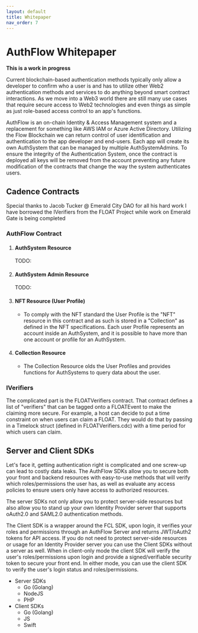 ```yaml
---
layout: default
title: Whitepaper
nav_order: 7
---
```


# AuthFlow Whitepaper

**This is a work in progress**

Current blockchain-based authentication methods typically only allow a developer to confirm who a user is and has to utilize other Web2 authentication methods and services to do anything beyond smart contract interactions. As we move into a Web3 world there are still many use cases that require secure access to Web2 technologies and even things as simple as just role-based access control to an app's functions.

AuthFlow is an on-chain Identity & Access Management system and a replacement for something like AWS IAM or Azure Active Directory. Utilizing the Flow Blockchain we can return control of user identification and authentication to the app developer and end-users. Each app will create its own AuthSystem that can be managed by multiple AuthSystemAdmins. To ensure the integrity of the Authentication System, once the contract is deployed all keys will be removed from the account preventing any future modification of the contracts that change the way the system authenticates users.

## Cadence Contracts

Special thanks to Jacob Tucker @ Emerald City DAO for all his hard work I have borrowed the IVerifiers from the FLOAT Project while work on Emerald Gate is being completed

### AuthFlow Contract

1. #### AuthSystem Resource
    TODO: 

2. #### AuthSystem Admin Resource
    TODO: 

3. #### NFT Resource (User Profile)
    - To comply with the NFT standard the User Profile is the "NFT" resource in this contract and as such is stored in a "Collection" as defined in the NFT specifications. Each user Profile represents an account inside an AuthSystem, and it is possible to have more than one account or profile for an AuthSystem.

4. #### Collection Resource
    - The Collection Resource olds the User Profiles and provides functions for AuthSystems to query data about the user.

### IVerifiers

The complicated part is the FLOATVerifiers contract. That contract defines a list of "verifiers" that can be tagged onto a FLOATEvent to make the claiming more secure. For example, a host can decide to put a time constraint on when users can claim a FLOAT. They would do that by passing in a Timelock struct (defined in FLOATVerifiers.cdc) with a time period for which users can claim.

## Server and Client SDKs

Let's face it, getting authentication right is complicated and one screw-up can lead to costly data leaks. The AuthFlow SDKs allow you to secure both your front and backend resources with easy-to-use methods that will verify which roles/permissions the user has, as well as evaluate any access policies to ensure users only have access to authorized resources.

The server SDKs not only allow you to protect server-side resources but also allow you to stand up your own Identity Provider server that supports oAuth2.0 and SAML2.0 authentication methods.

The Client SDK is a wrapper around the FCL SDK, upon login, it verifies your roles and permissions through an AuthFlow Server and returns JWT/oAuth2 tokens for API access. If you do not need to protect server-side resources or usage for an Identity Provider server you can use the Client SDKs without a server as well. When in client-only mode the client SDK will verify the user's roles/permissions upon login and provide a signed/verifiable security token to secure your front end. In either mode, you can use the client SDK to verify the user's login status and roles/permissions.

- Server SDKs
  - Go (Golang)
  - NodeJS
  - PHP
- Client SDKs
  - Go (Golang)
  - JS
  - Swift
  